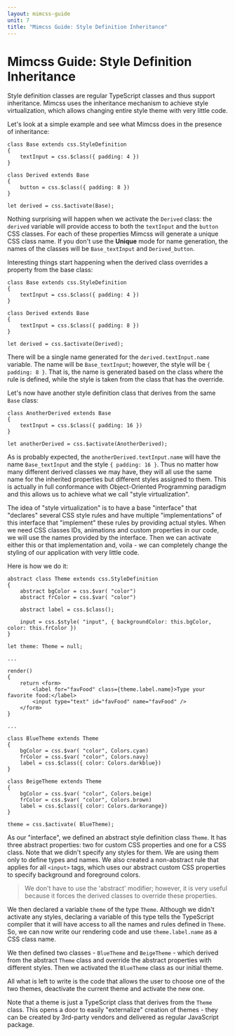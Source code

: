 ```yaml
---
layout: mimcss-guide
unit: 7
title: "Mimcss Guide: Style Definition Inheritance"
---
```


# Mimcss Guide: Style Definition Inheritance

Style definition classes are regular TypeScript classes and thus support inheritance. Mimcss uses the inheritance mechanism to achieve style virtualization, which allows changing entire style theme with very little code.

Let's look at a simple example and see what Mimcss does in the presence of inheritance:

```tsx
class Base extends css.StyleDefinition
{
    textInput = css.$class({ padding: 4 })
}

class Derived extends Base
{
    button = css.$class({ padding: 8 })
}

let derived = css.$activate(Base);
```

Nothing surprising will happen when we activate the `Derived` class: the `derived` variable will provide access to both the `textInput` and the `button` CSS classes. For each of these properties Mimcss will generate a unique CSS class name. If you don't use the **Unique** mode for name generation, the names of the classes will be `Base_textInput` and `Derived_button`.

Interesting things start happening when the derived class overrides a property from the base class:

```tsx
class Base extends css.StyleDefinition
{
    textInput = css.$class({ padding: 4 })
}

class Derived extends Base
{
    textInput = css.$class({ padding: 8 })
}

let derived = css.$activate(Derived);
```

There will be a single name generated for the `derived.textInput.name` variable. The name will be `Base_textInput`; however, the style will be `{ padding: 8 }`. That is, the name is generated based on the class where the rule is defined, while the style is taken from the class that has the override.

Let's now have another style definition class that derives from the same `Base` class:

```tsx
class AnotherDerived extends Base
{
    textInput = css.$class({ padding: 16 })
}

let anotherDerived = css.$activate(AnotherDerived);
```

As is probably expected, the `anotherDerived.textInput.name` will have the name `Base_textInput` and the style `{ padding: 16 }`. Thus no matter how many different derived classes we may have, they will all use the same name for the inherited properties but different styles assigned to them. This is actually in full conformance with Object-Oriented Programming paradigm and this allows us to achieve what we call "style virtualization".

The idea of "style virtualization" is to have a base "interface" that "declares" several CSS style rules and have multiple "implementations" of this interface that "implement" these rules by providing actual styles. When we need CSS classes IDs, animations and custom properties in our code, we will use the names provided by the interface. Then we can activate either this or that implementation and, voila - we can completely change the styling of our application with very little code.

Here is how we do it:

```tsx
abstract class Theme extends css.StyleDefinition
{
    abstract bgColor = css.$var( "color")
    abstract frColor = css.$var( "color")

    abstract label = css.$class();

    input = css.$style( "input", { backgroundColor: this.bgColor, color: this.frColor })
}

let theme: Theme = null;

...

render()
{
    return <form>
        <label for="favFood" class={theme.label.name}>Type your favorite food:</label>
        <input type="text" id="favFood" name="favFood" />
    </form>
}

...

class BlueTheme extends Theme
{
    bgColor = css.$var( "color", Colors.cyan)
    frColor = css.$var( "color", Colors.navy)
    label = css.$class({ color: Colors.darkblue})
}

class BeigeTheme extends Theme
{
    bgColor = css.$var( "color", Colors.beige)
    frColor = css.$var( "color", Colors.brown)
    label = css.$class({ color: Colors.darkorange})
}

theme = css.$activate( BlueTheme);
```

As our "interface", we defined an abstract style definition class `Theme`. It has three abstract properties: two for custom CSS properties and one for a CSS class. Note that we didn't specify any styles for them. We are using them only to define types and names. We also created a non-abstract rule that applies for all `<input>` tags, which uses our abstract custom CSS properties to specify background and foreground colors.

> We don't have to use the 'abstract' modifier; however, it is very useful because it forces the derived classes to override these properties.

We then declared a variable `theme` of the type `Theme`. Although we didn't activate any styles, declaring a variable of this type tells the TypeScript compiler that it will have access to all the names and rules defined in `Theme`. So, we can now write our rendering code and use `theme.label.name` as a CSS class name.

We then defined two classes - `BlueTheme` and `BeigeTheme` - which derived from the abstract `Theme` class and override the abstract properties with different styles. Then we activated the `BlueTheme` class as our initial theme.

All what is left to write is the code that allows the user to choose one of the two themes, deactivate the current theme and activate the new one.

Note that a theme is just a TypeScript class that derives from the `Theme` class. This opens a door to easily "externalize" creation of themes - they can be created by 3rd-party vendors and delivered as regular JavaScript package.






